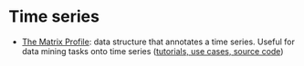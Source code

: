 # Time series
- [The Matrix Profile](https://www.matrixprofile.org/): data structure that annotates a time series. Useful for data mining tasks onto time series ([tutorials, use cases, source code](https://www.cs.ucr.edu/~eamonn/MatrixProfile.html))
